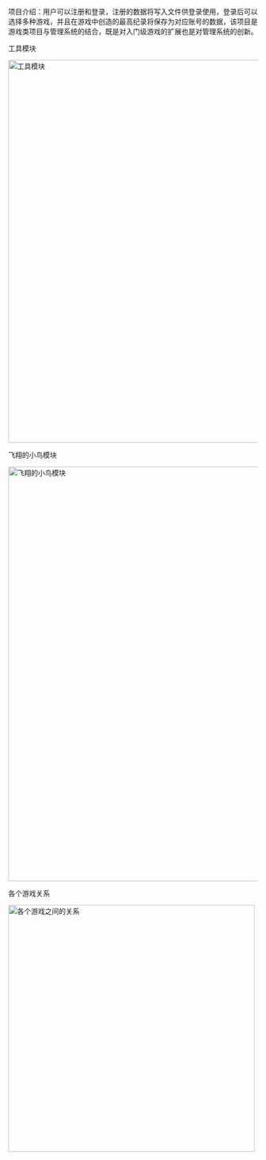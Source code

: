 项目介绍：用户可以注册和登录，注册的数据将写入文件供登录使用，登录后可以选择多种游戏，并且在游戏中创造的最高纪录将保存为对应账号的数据，该项目是游戏类项目与管理系统的结合，既是对入门级游戏的扩展也是对管理系统的创新。

工具模块

<img width="772" alt="工具模块" src="https://github.com/wurldwen/Final-Assignment-of-c-Class/assets/147225829/fb01b37b-daa5-401f-801d-c9067896892d">

飞翔的小鸟模块

<img width="836" alt="飞翔的小鸟模块" src="https://github.com/wurldwen/Final-Assignment-of-c-Class/assets/147225829/a3d070af-677d-48c9-b4dd-4c4a9464b984">

各个游戏关系
                                                      
<img width="498" alt="各个游戏之间的关系" src="https://github.com/wurldwen/Final-Assignment-of-c-Class/assets/147225829/2c405fd4-4bd7-4cf9-9999-74f81c6221fe">
